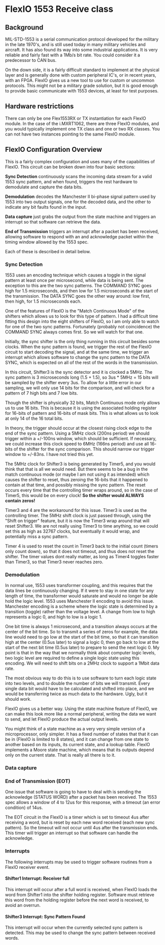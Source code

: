 FlexIO 1553 Receive class
==========================
## Background
MIL-STD-1553 is a serial communication protocol developed for the military
in the late 1970's, and is still used today in many military vehicles and
aircraft. It has also found its way into some industrial applications. It is
very reliable and fairly fast with a 1Mb/s bit rate. You could consider it
a predecessor to CAN bus.

On the down side, it is a fairly difficult standard to implement at the
physical layer and is generally done with custom peripheral IC's, or in
recent years, with an FPGA. FlexIO gives us a new tool to use for custom or
uncommon protocols. This might not be a military grade solution, but it is
good enough to provide basic communicate with 1553 devices, at least for
test purposes.

## Hardware restrictions

There can only be one Flex1553RX or TX instantiation for each FlexIO
module. In the case of the i.MXRT1062, there are three FlexIO modules, and
you would typically implement one TX class and one or two RX classes. You
can not have two instances pointing to the same FlexIO module.


## FlexIO Configuration Overview
This is a fairly complex configuration and uses many of the capabilities of
FlexIO. This circuit can be broken down into four basic sections:

 **Sync Detection** continuously scans the incoming data stream for a valid
 1553 sync pattern, and when found, triggers the rest hardware to
 demodulate and capture the data bits.

 **Demodulation** decodes the Manchester II bi-phase signal pattern used by
 1553 into two output signals, one for the decoded data, and the other to
 indicate any bit faults found in the input.

 **Data capture** just grabs the output from the state machine and triggers
 an interrupt so that software can retrieve the data.

 **End of Transmission** triggers an interrupt after a packet has been
 received, allowing software to respond with an and acknowledge packet
 within the timing window allowed by the 1553 spec.

 Each of these is described in detail below.


### Sync Detection

1553 uses an encoding technique which causes a toggle in the signal pattern
at least once per microsecond, while data is being sent. The exception to
this are the two sync patterns. The COMMAND SYNC goes high for 1.5
microseconds, and then low for 1.5 microseconds at the start of the
transmission. The DATA SYNC goes the other way around: low first, then
high, for 1.5 microseconds each.

One of the features of FlexIO is the "Match Continuous Mode" of the shifters
which allows us to look for this type of pattern. I had a difficult time
fitting this design into the eight shifters of FlexIO, so I am only able to
watch for one of the two sync patterns. Fortunately (probably not coincidence)
the COMMAND SYNC always comes first. So we will watch for that one.

Initially, the sync shifter is the only thing running in this circuit
besides some clocks. When the sync pattern is found, we trigger the rest of
the FlexIO circuit to start decoding the signal, and at the same time, we
trigger an interrupt which allows software to change the sync pattern to
the DATA SYNC, which is expected on all of the rest of the words in the
transmission.

In this circuit, Shifter3 is the sync detector and it is clocked a 5MHz.
The sync pattern is 3 microseconds long (1.5 + 1.5), so 3us * 5MHz = 15
bits will be sampled by the shifter every 3us. To allow for a little
error in our sampling, we will only use 14 bits for the comparison, and
will check for a pattern of 7 high bits and 7 low bits.

Though the shifter is physically 32 bits, Match Continuous mode only allows
us to use 16 bits. This is because it is using the associated holding
register for 16-bits of pattern and 16-bits of mask bits. This is what
allows us to look at only 14 of the 16 total bits.

In theory, the trigger should occur at the closest rising clock edge to the
end of the sync pattern. Using a 5MHz clock (200ns period) we should
trigger within a +/-100ns window, which should be sufficient. If necessary,
we could increase this clock speed to 6MHz (166ns period) and use all 16-
bits of the shifter for the sync comparison. This should narrow our trigger
window to +/-83ns. I have not tried this yet.

The 5MHz clock for Shifter3 is being generated by Timer5, and you would
think that that is all we would need. But there seems to be a bug in the
match continuous mode (or maybe I am not using it as intended) which causes
the shifter to reset, thus zeroing the 16-bits that it happened to contain
at that time, and possibly missing the sync pattern. The reset occurs every
time that the controlling timer wraps around, so in the case of Timer5,
this would be on every clock! **So the shifter would ALWAYS contain
zeros!**

Timer3 and 4 are the workaround for this issue. Timer3 is used as the
controlling timer. The 5MHz shift clock is just passed through, using the
"Shift on trigger" feature, but it is now the Timer3 wrap around that will
reset Shifter3. We are not really using Timer3 to time anything, so we
could set this as high as 32767 clocks, but eventually it would wrap, and
potentially miss a sync pattern.

Timer 4 is used to reset the count in Timer3 back to the initial count
(timers only count down), so that it does not timeout, and thus does not
reset the shifter. The timer values dont really matter, as long as Timer4
toggles faster than Timer3, so that Timer3 never reaches zero.


### Demodulation

In normal use, 1553 uses transformer coupling, and this requires that the
data lines be continuously changing. If it were to stay in one state for
any length of time, the transformer would saturate and would no longer be
able hold the logic level. 1553 uses Manchester II encoding to avoid this
issue. Manchester encoding is a scheme where the logic state is determined
by a transition (toggle) rather than the voltage level. A change from low
to high represents a logic 0, and high to low is a logic 1.

One bit time is always 1 microsecond, and a transition always occurs at the
center of the bit time. So to transmit a series of zeros for example, the
data line would need to go low at the start of the bit time, so that it can
transition high at the center (0.5us later) to signal a logic 0, then go
back to low at the start of the next bit time (0.5us later) to prepare to
send the next logic 0. My point is that in the way that we normally think
about computer logic levels, two logic level are required to define a
single logic state using this encoding. We will need to shift bits on a
2MHz clock to support a 1Mbit data rate.

The most obvious way to do this is to use software to turn each logic state
into two levels, and to double the number of bits we will transmit. Every
single data bit would have to be calculated and shifted into place, and we
would be transferring twice as much data to the hardware. Ugly, but it
should work.

FlexIO gives us a better way. Using the state machine feature of FlexIO, we
can make this look more like a normal peripheral, writing the data we want
to send, and let FlexIO produce the actual output levels.

You might think of a state machine as a very very simple version of a
microprocessor, only simpler. It has a fixed number of states that that it
can be in (FlexIO is limited to 8 states), and it can change from one state
to another based on its inputs, its current state, and a lookup table.
FlexIO implements a Moore state machine, which means that its outputs
depend only on the current state. That is really all there is to it.


### Data capture


### End of Transmission (EOT)

One issue that software is going to have to deal with is sending the
acknowledge (STATUS WORD) after a packet has been received. The 1553 spec
allows a window of 4 to 12us for this response, with a timeout (an error
condition) of 14us.

The EOT circuit in the FlexIO is a timer which is set to timeout 4us after
receiving a word, but is reset by each new word received (each new sync
pattern). So the timeout will not occur until 4us after the transmission
ends. This timer will trigger an interrupt so that software can handle the
acknowledge.

### Interrupts

The following interrupts may be used to trigger software routines from a
FlexIO receiver event.

#### Shifter1 Interrupt: Receiver full

This interrupt will occur after a full word is received, when FlexIO loads
the word from Shifter1 into the shifter holding register. Software must
retrieve this word from the holding register before the next word is
received, to avoid an overrun.

#### Shifter3 Interrupt: Sync Pattern Found

This interrupt will occur when the currently selected sync pattern is
detected. This may be used to change the sync pattern between received
words.


